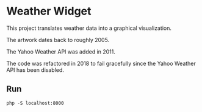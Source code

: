 # Weather Widget

This project translates weather data into a graphical visualization.

The artwork dates back to roughly 2005.

The Yahoo Weather API was added in 2011.

The code was refactored in 2018 to fail gracefully since the Yahoo Weather API has been disabled.

## Run

```
php -S localhost:8000
```